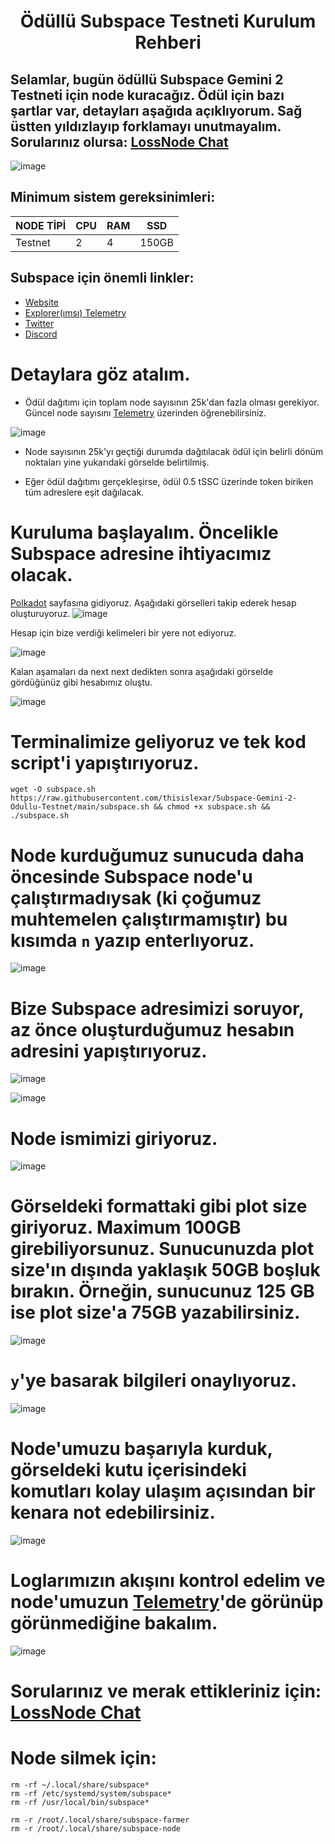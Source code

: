 <h1 align="center">Ödüllü Subspace Testneti Kurulum Rehberi

## Selamlar, bugün ödüllü Subspace Gemini 2 Testneti için node kuracağız. Ödül için bazı şartlar var, detayları aşağıda açıklıyorum. Sağ üstten yıldızlayıp forklamayı unutmayalım. Sorularınız olursa: [LossNode Chat](https://t.me/LossNode)

![image](https://user-images.githubusercontent.com/101462877/191612639-038662d6-472b-401a-b7a3-4ce7ead249be.png)

## Minimum sistem gereksinimleri:
NODE TİPİ | CPU     | RAM      | SSD     |
| ------------- | ------------- | ------------- | -------- |
| Testnet | 2          | 4         | 150GB  |


## Subspace için önemli linkler:
- [Website](https://subspace.network/)
- [Explorer(ımsı) Telemetry](https://telemetry.subspace.network/#list/0x43d10ffd50990380ffe6c9392145431d630ae67e89dbc9c014cac2a417759101)
- [Twitter](https://twitter.com/NetworkSubspace)
- [Discord](https://discord.gg/APGKbgn5nT)

# Detaylara göz atalım.

- Ödül dağıtımı için toplam node sayısının 25k'dan fazla olması gerekiyor. Güncel node sayısını [Telemetry](https://telemetry.subspace.network/#list/0x43d10ffd50990380ffe6c9392145431d630ae67e89dbc9c014cac2a417759101) üzerinden öğrenebilirsiniz.

![image](https://user-images.githubusercontent.com/101462877/191612980-d6027b1a-4d49-4292-91c9-9c78548169ca.png)

- Node sayısının 25k'yı geçtiği durumda dağıtılacak ödül için belirli dönüm noktaları yine yukarıdaki görselde belirtilmiş.

- Eğer ödül dağıtımı gerçekleşirse, ödül 0.5 tSSC üzerinde token biriken tüm adreslere eşit dağılacak.

# Kuruluma başlayalım. Öncelikle Subspace adresine ihtiyacımız olacak.

[Polkadot](https://polkadot.js.org/apps/?rpc=wss%3A%2F%2Feu-1.gemini-2a.subspace.network%2Fws#/accounts) sayfasına gidiyoruz. Aşağıdaki görselleri takip ederek hesap oluşturuyoruz.
![image](https://user-images.githubusercontent.com/101462877/191613967-2481ff35-7f81-4cca-b9b9-e1fed47676d8.png)

Hesap için bize verdiği kelimeleri bir yere not ediyoruz.

![image](https://user-images.githubusercontent.com/101462877/191614057-75431d2f-eaf9-4e22-982b-9a5418fdcf43.png)

Kalan aşamaları da next next dedikten sonra aşağıdaki görselde gördüğünüz gibi hesabımız oluştu.

![image](https://user-images.githubusercontent.com/101462877/191614351-435cd3a6-6ffd-4936-afb0-751882b98946.png)


# Terminalimize geliyoruz ve tek kod script'i yapıştırıyoruz.

```
wget -O subspace.sh https://raw.githubusercontent.com/thisislexar/Subspace-Gemini-2-Odullu-Testnet/main/subspace.sh && chmod +x subspace.sh && ./subspace.sh
```

# Node kurduğumuz sunucuda daha öncesinde Subspace node'u çalıştırmadıysak (ki çoğumuz muhtemelen çalıştırmamıştır) bu kısımda `n` yazıp enterlıyoruz.

![image](https://user-images.githubusercontent.com/101462877/191615072-9090c2f8-b067-41c7-b487-20fc074022cd.png)

# Bize Subspace adresimizi soruyor, az önce oluşturduğumuz hesabın adresini yapıştırıyoruz.

![image](https://user-images.githubusercontent.com/101462877/191615296-3f6a8a58-13cc-444d-8737-2d66e73f4cac.png)


![image](https://user-images.githubusercontent.com/101462877/191615366-a8821c1f-2e07-4a13-a9a8-f28f17595892.png)


# Node ismimizi giriyoruz.

![image](https://user-images.githubusercontent.com/101462877/191615539-9c186e55-f0fb-42fc-b92d-7ece60801c24.png)


# Görseldeki formattaki gibi plot size giriyoruz. Maximum 100GB girebiliyorsunuz. Sunucunuzda plot size'ın dışında yaklaşık 50GB boşluk bırakın. Örneğin, sunucunuz 125 GB ise plot size'a 75GB yazabilirsiniz.

![image](https://user-images.githubusercontent.com/101462877/191617405-88f382fe-62ee-4fdf-b02b-09b479e52f2a.png)

# `y`'ye basarak bilgileri onaylıyoruz.

![image](https://user-images.githubusercontent.com/101462877/191617534-c5e1a46c-c5a6-40d5-b46c-4e458d2bda5a.png)

# Node'umuzu başarıyla kurduk, görseldeki kutu içerisindeki komutları kolay ulaşım açısından bir kenara not edebilirsiniz.

![image](https://user-images.githubusercontent.com/101462877/191617838-956cfeef-7a26-4e9e-b14e-89c1af007acf.png)


# Loglarımızın akışını kontrol edelim ve node'umuzun [Telemetry](https://telemetry.subspace.network/#list/0x43d10ffd50990380ffe6c9392145431d630ae67e89dbc9c014cac2a417759101)'de görünüp görünmediğine bakalım.

![image](https://user-images.githubusercontent.com/101462877/191618055-08b15f5e-9c33-4c07-a9c3-5b8ca9ce64ec.png)

# Sorularınız ve merak ettikleriniz için: [LossNode Chat](https://t.me/LossNode)

# Node silmek için: 

```
rm -rf ~/.local/share/subspace*
rm -rf /etc/systemd/system/subspace*
rm -rf /usr/local/bin/subspace*

rm -r /root/.local/share/subspace-farmer
rm -r /root/.local/share/subspace-node
```
